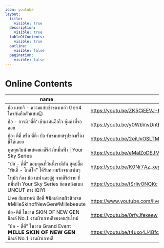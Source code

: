 ```yaml
---
icon: youtube
layout:
  title:
    visible: true
  description:
    visible: true
  tableOfContents:
    visible: true
  outline:
    visible: false
  pagination:
    visible: false
---
```


# Online Contents

<table data-column-title-hidden data-view="cards"><thead><tr><th>name</th><th data-hidden data-card-target data-type="content-ref"></th><th data-hidden data-card-cover data-type="files"></th></tr></thead><tbody> <tr><td>ป๋อ แพทจิ - ความแสบซ่าของเหล่า Gen4 ใครกันคือตัวแสบ😉</td><td><a href="https://youtu.be/ZK5CiEEVJ-E">https://youtu.be/ZK5CiEEVJ-E</a></td><td><a href="../.gitbook/assets/it-1.jpg">it-1.jpg</a></td></tr> <tr><td>ป๋อ - การมี ‘ตี๋ตี๋’ เข้ามามันฮีลใจ คุ้มค่าที่รอคอย</td><td><a href=https://youtu.be/y0WbVwDntEg>https://youtu.be/y0WbVwDntEg</a></td><td><a href=../.gitbook/assets/it-2.jpg>it-2.jpg</a></td></tr> <tr><td>ป๋อ-ตี๋ตี๋ หรือ ตี๋ตี๋-ป๋อ รับชมบทสรุปของเรื่องนี้ได้เลยย</td><td><a href=https://youtu.be/2eiUvOSLTMc>https://youtu.be/2eiUvOSLTMc</a></td><td><a href=../.gitbook/assets/it-3.jpg>it-3.jpg</a></td></tr> <tr><td>พูดคุยกับนักแสดงนำซีรีส์ กี่หมื่นฟ้า | Your Sky Series</td><td><a href=https://youtu.be/eMalZoDEJMc>https://youtu.be/eMalZoDEJMc</a></td><td><a href=../.gitbook/assets/it-5.jpg>it-5.jpg</a></td></tr> <tr><td>"ป๋อ - ตี๋ตี๋" ขอบคุณที่วันนี้เรามีกัน สุดปลื้ม "พันลี้ - ใกล้ใจ" ได้รับความรักจากแฟนๆ</td><td><a href=https://youtu.be/K0Nr7Az_xeg>https://youtu.be/K0Nr7Az_xeg</a></td><td><a href=../.gitbook/assets/it-6.jpg>it-6.jpg</a></td></tr> <tr><td>โทมัส ก้อง ป๋อ เซฟ และอู๋อู๋ จากซีรีส์วาย กี่หมื่นฟ้า Your Sky Series ย้อนหลังแบบ UNCUT ทาง iQIYI</td><td><a href=https://youtu.be/tSrlivONQKc>https://youtu.be/tSrlivONQKc</a></td><td><a href=../.gitbook/assets/it-7.jpg>it-7.jpg</a></td></tr> <tr><td>Live สัมภาษณ์ ป๋อตี๋ #มิลเล่งานผิวนิวเจน #MilleSkinofNewGen#Millebeaute</td><td><a href=https://www.youtube.com/live/jZQ8bnhhNKM>https://www.youtube.com/live/jZQ8bnhhNKM</a></td><td><a href=../.gitbook/assets/it-8.jpg>it-8.jpg</a></td></tr> <tr><td>ป๋อ-ตี๋ตี๋ ในงาน SKIN OF NEW GEN มิลเล่ No.1 งานผิวเกาหลีของคนรุ่นใหม่</td><td><a href=https://youtu.be/0rfyJfexeew>https://youtu.be/0rfyJfexeew</a></td><td><a href=../.gitbook/assets/it-9.jpg>it-9.jpg</a></td></tr> <tr><td>“ป๋อ - ตี๋ตี๋” ในงาน Grand Event 𝗠𝗜𝗟𝗟𝗘 𝗦𝗞𝗜𝗡 𝗢𝗙 𝗡𝗘𝗪 𝗚𝗘𝗡 มิลเล่ No.1 งานผิวเกาหลี</td><td><a href=https://youtu.be/t4uxo4J4Bfc>https://youtu.be/t4uxo4J4Bfc</a></td><td><a href=../.gitbook/assets/it-10.jpg>it-10.jpg</a></td></tr> </tbody></table>
